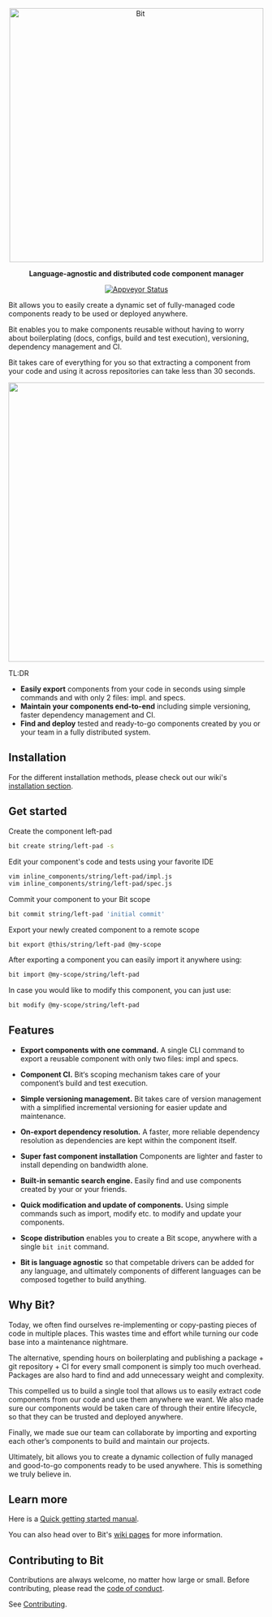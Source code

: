 <p align="center">
    <a href="https://bitsrc.io/">
        <img alt="Bit" src="https://s29.postimg.org/q9flqqoif/cover_github_1.png" width="500">
    </a>
</p>

<p align="center">
<b>Language-agnostic and distributed code component manager</b>
</p>
<p align="center">
  <a href="https://ci.appveyor.com/project/TeamBit/bit"><img alt="Appveyor Status" src="https://ci.appveyor.com/api/projects/status/pr2caxu6awb387lr?svg=true"></a>
</p>

Bit allows you to easily create a dynamic set of fully-managed code components ready to be used or deployed anywhere.

Bit enables you to make components reusable without having to worry about boilerplating (docs, configs, build and test execution), versioning, dependency management and CI. 

Bit takes care of everything for you so that extracting a component from your code and using it across repositories can take less than 30 seconds.

<p align="center">
<img src="https://storage.googleapis.com/bit-assets/gifs/leftpad2.gif" height="550">
</p>

TL:DR

- **Easily export** components from your code in seconds using simple commands and with only 2 files: impl. and specs.
- **Maintain your components end-to-end** including simple versioning, faster dependency management and CI.
- **Find and deploy** tested and ready-to-go components created by you or your team in a fully distributed system.

## Installation
For the different installation methods, please check out our wiki's [installation section](https://github.com/teambit/bit/wiki/install).

## Get started

Create the component left-pad 
```bash
bit create string/left-pad -s
```

Edit your component's code and tests using your favorite IDE
```bash
vim inline_components/string/left-pad/impl.js
vim inline_components/string/left-pad/spec.js
```

Commit your component to your Bit scope
```bash
bit commit string/left-pad 'initial commit'
```

Export your newly created component to a remote scope
```
bit export @this/string/left-pad @my-scope
```

After exporting a component you can easily import it anywhere using:
```bash
bit import @my-scope/string/left-pad
```

In case you would like to modify this component, you can just use:
```bash
bit modify @my-scope/string/left-pad
```

## Features

* **Export components with one command.** A single CLI command to export a reusable component with only two files: impl and specs.

* **Component CI.** Bit‘s scoping mechanism takes care of your component’s build and test execution.

* **Simple versioning management.** Bit takes care of version management with a simplified incremental versioning for easier update and maintenance.

* **On-export dependency resolution.** A faster, more reliable dependency resolution as dependencies are kept within the component itself.

* **Super fast component installation** Components are lighter and faster to install depending on bandwidth alone. 

* **Built-in semantic search engine.** Easily find and use components created by your or your friends.

* **Quick modification and update of components.** Using simple commands such as import, modify etc. to modify and update your components.

* **Scope distribution** enables you to create a Bit scope, anywhere with a single `bit init` command.

* **Bit is language agnostic** so that competable drivers can be added for any language, and ultimately components of different languages can be composed together to build anything.

## Why Bit?

Today, we often find ourselves re-implementing or copy-pasting pieces of code in multiple places. This wastes time and effort while turning our code base into a maintenance nightmare.

The alternative, spending hours on boilerplating and publishing a package + git repository + CI for every small component is simply too much overhead. Packages are also hard to find and add unnecessary weight and complexity. 

This compelled us to build a single tool that allows us to easily extract code components from our code and use them anywhere we want. We also made sure our components would be taken care of through their entire lifecycle, so that they can be trusted and deployed anywhere.

Finally, we made sue our team can collaborate by importing and exporting each other’s components to build and maintain our projects. 

Ultimately, bit allows you to create a dynamic collection of fully managed and good-to-go components ready to be used anywhere. This is something we truly believe in.

## Learn more

Here is a [Quick getting started manual](https://github.com/teambit/bit/wiki/Getting-Started).

You can also head over to Bit's [wiki pages](https://github.com/teambit/bit/wiki) for more information.

## Contributing to Bit

Contributions are always welcome, no matter how large or small. Before contributing, please read the [code of conduct](CODE_OF_CONDUCT.md).

See [Contributing](CONTRIBUTING.md).
